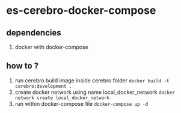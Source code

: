 # es-cerebro-docker-compose

## dependencies 
1. docker with docker-compose 

## how to ?

1. run cerebro build image inside cerebro folder `docker build -t cerebro:development .`
2. create docker network using name local_docker_network `docker network create local_docker_network`
3. run within docker-compose file `docker-compose up -d`
